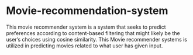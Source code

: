 # Movie-recommendation-system
This movie recommender system is a system that seeks to predict  preferences according to content-based filtering that might likely be the user’s choices using cosine similarity. This Movie recommender systems is utilized in predicting movies related to what user has given input. 
